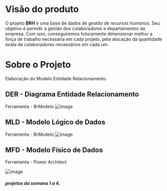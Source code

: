 # Visão do produto

O projeto **BRH** é uma base de dados de _gestão de recursos humanos_. Seu objetivo é permitir a gestão dos colaboradores e departamentos da empresa. Com isso, conseguiremos futuramente dimensionar melhor a força de trabalho necessária em cada projeto, pela alocação da quantidade exata de colaboradores necessários em cada um.



# Sobre o Projeto
Elaboração do Modelo Entidade Relacionamento

## DER - Diagrama Entidade Relacionamento
Ferramenta - BrModelo
![image](https://github.com/lanmeb/sql-brh/blob/main/DER.png)

## MLD - Modelo Lógico de Dados 
Ferramenta - BrModelo
![image](https://github.com/lanmeb/sql-brh/blob/main/MLD.png)
## MFD - Modelo Físico de Dados 
Ferramenta - Power Architect

![image](https://github.com/lanmeb/sql-brh/blob/main/MFD_Elania.png)

##### projetos da semana 1 a 4.


